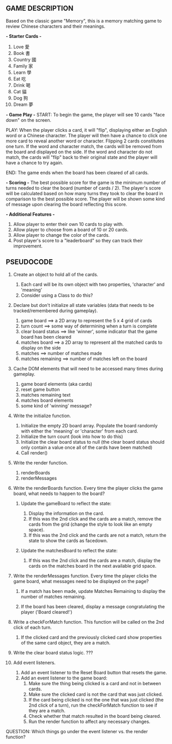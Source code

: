 ## GAME DESCRIPTION
Based on the classic game "Memory", this is a memory matching game to review Chinese characters and their meanings. 

**- Starter Cards -**
1. Love 愛
2. Book 書
3. Country 國
4. Family 家
5. Learn 學
6. Eat 吃
7. Drink 喝
8. Cat 貓
9. Dog 狗
10. Dream 夢 

**- Game Play -**
START: To begin the game, the player will see 10 cards "face down" on the screen. 

PLAY: When the player clicks a card, it will "flip", displaying either an English word or a Chinese character. The player will then have a chance to click one more card to reveal another word or character. Flipping 2 cards constitutes one turn. If the word and character match, the cards will be removed from the board and displayed on the side. If the word and character do not match, the cards will "flip" back to their original state and the player will have a chance to try again. 

END: The game ends when the board has been cleared of all cards.

**- Scoring -**
The best possible score for the game is the minimum number of turns needed to clear the board (number of cards / 2). The player's score will be calculated based on how many turns they took to clear the board in comparison to the best possible score. The player will be shown some kind of message upon clearing the board reflecting this score.

**- Additional Features -**
1. Allow player to enter their own 10 cards to play with.
2. Allow player to choose from a board of 10 or 20 cards.
3. Allow player to change the color of the cards.
4. Post player's score to a "leaderboard" so they can track their improvement.

## PSEUDOCODE

1. Create an object to hold all of the cards.
    1. Each card will be its own object with two properties, 'character' and 'meaning'
    2. Consider using a Class to do this?

2. Declare but don't initialize all state variables (data that needs to be tracked/remembered during gameplay).
    1. game board ==> a 2D array to represent the 5 x 4 grid of cards
    2. turn count ==> some way of determining when a turn is complete
    3. clear board status ==> like 'winner', some indicator that the game board has been cleared
    4. matches board ==> a 2D array to represent all the matched cards to display on the side
    5. matches ==> number of matches made
    6. matches remaining ==> number of matches left on the board

3. Cache DOM elements that will need to be accessed many times during gameplay.
    1. game board elements (aka cards)
    2. reset game button
    3. matches remaining text
    4. matches board elements
    5. some kind of 'winning' message?

4. Write the initialize function.
    1. Initialize the empty 2D board array. Populate the board randomly with either the 'meaning' or 'character' from each card.
    2. Initialize the turn count (look into how to do this)
    3. Initialize the clear board status to null (the clear board status should only contain a value once all of the cards have been matched)
    4. Call render()

5. Write the render function.
    1. renderBoards
    2. renderMessages

6. Write the renderBoards function. 
    Every time the player clicks the game board, what needs to happen to the board?

    1. Update the gameBoard to reflect the state:
        1. Display the information on the card.
        2. If this was the 2nd click and the cards are a match, remove the cards from the grid (change the style to look like an empty space).
        3. If this was the 2nd click and the cards are not a match, return the state to show the cards as facedown.

    2. Update the matchesBoard to reflect the state:
        1. If this was the 2nd click and the cards are a match, display the cards on the matches board in the next available grid space.

7. Write the renderMessages function. 
    Every time the player clicks the game board, what messages need to be displayed on the page?
    
    1. If a match has been made, update Matches Remaining to display the number of matches remaining.

    2. If the board has been cleared, display a message congratulating the player ('Board cleared!')

8. Write a checkForMatch function.
    This function will be called on the 2nd click of each turn. 
    1. If the clicked card and the previously clicked card show properties of the same card object, they are a match.

9. Write the clear board status logic.
    ???

10. Add event listeners.
    1. Add an event listener to the Reset Board button that resets the game.
    2. Add an event listener to the game board:
        1. Make sure the thing being clicked is a card and not in between cards.
        2. Make sure the clicked card is not the card that was just clicked.
        3. If the card being clicked is not the one that was just clicked (the 2nd click of a turn), run the checkForMatch function to see if they are a match.
        4. Check whether that match resulted in the board being cleared.
        5. Run the render function to affect any necessary changes.

QUESTION: Which things go under the event listener vs. the render function?